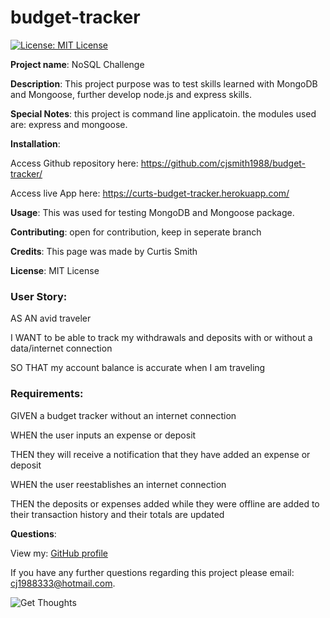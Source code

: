 # budget-tracker

[![License: MIT License](https://img.shields.io/badge/License-MIT-brightgreen.svg)](https://choosealicense.com/licenses/mit/)
 
**Project name**: NoSQL Challenge

**Description**: This project purpose was to test skills learned with MongoDB and Mongoose, further develop node.js and express skills.

**Special Notes**: this project is command line applicatoin. the modules used are: express and mongoose.

**Installation**: 	

Access Github repository here: https://github.com/cjsmith1988/budget-tracker/

Access live App here: https://curts-budget-tracker.herokuapp.com/

**Usage**: This was used for testing MongoDB and Mongoose package.

**Contributing**: open for contribution, keep in seperate branch

**Credits**: This page was made by Curtis Smith

**License**: MIT License

### User Story:

AS AN avid traveler

I WANT to be able to track my withdrawals and deposits with or without a data/internet connection

SO THAT my account balance is accurate when I am traveling 

### Requirements:

GIVEN a budget tracker without an internet connection

WHEN the user inputs an expense or deposit

THEN they will receive a notification that they have added an expense or deposit

WHEN the user reestablishes an internet connection

THEN the deposits or expenses added while they were offline are added to their transaction history and their totals are updated

**Questions**:

  View my: [GitHub profile](https://www.github.com/cjsmith1988)

  If you have any further questions regarding this project please email: [cj1988333@hotmail.com](mailto:cj1988333@hotmail.com?subject=[Question]Budget-Tracker).

![Get Thoughts](https://github.com/cjsmith1988/social-network-API/blob/main/public/images/ScrenGrabGetThoughts.PNG?raw=true)


